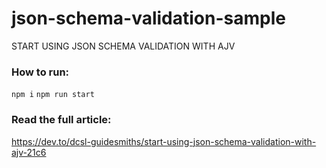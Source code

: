 # json-schema-validation-sample
START USING JSON SCHEMA VALIDATION WITH AJV

### How to run:
`npm i`
`npm run start`

### Read the full article:
https://dev.to/dcsl-guidesmiths/start-using-json-schema-validation-with-ajv-21c6
